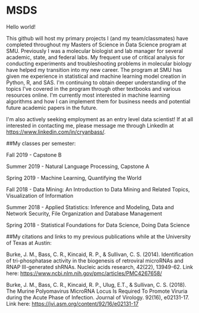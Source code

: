 # MSDS
Hello world!

This github will host my primary projects I (and my team/classmates) have completed throughout my Masters of Science in Data Science program at SMU. Previously I was a molecular biologist and lab manager for several academic, state, and federal labs. My frequent use of critical analysis for conducting experiments and troubleshooting problems in molecular biology have helped my transition into my new career. The program at SMU has given me experience in statistical and machine learning model creation in Python, R, and SAS. I'm continuing to obtain deeper understanding of the topics I've covered in the program through other textbooks and various resources online. I'm currently most interested in machine learning algorithms and how I can implement them for business needs and potential future academic papers in the future.

I'm also actively seeking employment as an entry level data scientist! If at all interested in contacting me, please message me through LinkedIn at https://www.linkedin.com/in/cryanbass/.


##My classes per semester:

Fall 2019 -   Capstone B

Summer 2019 - Natural Language Processing, Capstone A

Spring 2019 - Machine Learning, Quantifying the World
              
Fall 2018 -   Data Mining: An Introduction to Data Mining and Related Topics, Visualization of Information
              
Summer 2018 - Applied Statistics: Inference and Modeling, Data and Network Security, File Organization and Database Management
              
Spring 2018 - Statistical Foundations for Data Science, Doing Data Science


##My citations and links to my previous publications while at the University of Texas at Austin:

Burke, J. M., Bass, C. R., Kincaid, R. P., & Sullivan, C. S. (2014). Identification of tri-phosphatase activity in the biogenesis of retroviral microRNAs and RNAP III-generated shRNAs. Nucleic acids research, 42(22), 13949-62.
Link here: https://www.ncbi.nlm.nih.gov/pmc/articles/PMC4267658/

Burke, J. M., Bass, C. R., Kincaid, R. P., Ulug, E.T., & Sullivan, C. S. (2018). The Murine Polyomavirus MicroRNA Locus Is Required To Promote Viruria during the Acute Phase of Infection. Journal of Virology. 92(16), e02131-17.
Link here: https://jvi.asm.org/content/92/16/e02131-17
